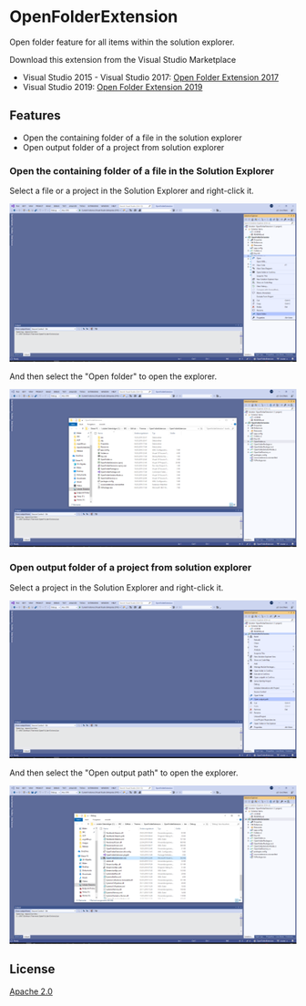 # OpenFolderExtension

Open folder feature for all items within the solution explorer.

Download this extension from the Visual Studio Marketplace
- Visual Studio 2015 - Visual Studio 2017: [Open Folder Extension 2017](https://marketplace.visualstudio.com/items?itemName=DavidRoller.OpenFolderExtension)
- Visual Studio 2019: [Open Folder Extension 2019](https://marketplace.visualstudio.com/items?itemName=DavidRoller.OpenFolderExtension2019)

## Features

- Open the containing folder of a file in the solution explorer
- Open output folder of a project from solution explorer

### Open the containing folder of a file in the Solution Explorer

Select a file or a project in the Solution Explorer and right-click it.

![Context menu](https://github.com/Therena/OpenFolderExtension/blob/master/Images/contextmenu.png?raw=true)

And then select the "Open folder" to open the explorer.

![Explorer opened](https://github.com/Therena/OpenFolderExtension/blob/master/Images/explorerOpened.png?raw=true)

### Open output folder of a project from solution explorer

Select a project in the Solution Explorer and right-click it.

![Context menu output](https://github.com/Therena/OpenFolderExtension/blob/master/Images/contextmenu_output.png?raw=true)

And then select the "Open output path" to open the explorer.

![Explorer opened output](https://github.com/Therena/OpenFolderExtension/blob/master/Images/explorerOpened_output.png?raw=true)

## License

[Apache 2.0](https://github.com/Therena/OpenFolderExtension/blob/master/LICENSE)
